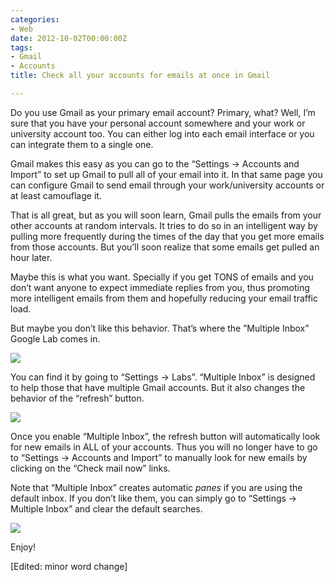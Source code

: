```yaml
---
categories:
- Web
date: 2012-10-02T00:00:00Z
tags:
- Gmail
- Accounts
title: Check all your accounts for emails at once in Gmail

---
```


<p>Do you use Gmail as your primary email account? Primary, what? Well, I&#8217;m sure that you have your personal account somewhere and your work or university account too. You can either log into each email interface or you can integrate them to a single one.</p>
<p>Gmail makes this easy as you can go to the &#8220;Settings -&gt; Accounts and Import&#8221; to set up Gmail to pull all of your email into it. In that same page you can configure Gmail to send email through your work/university accounts or at least camouflage it. </p>
<p>That is all great, but as you will soon learn, Gmail pulls the emails from your other accounts at random intervals. It tries to do so in an intelligent way by pulling more frequently during the times of the day that you get more emails from those accounts. But you&#8217;ll soon realize that some emails get pulled an hour later.</p>
<p>Maybe this is what you want. Specially if you get TONS of emails and you don&#8217;t want anyone to expect immediate replies from you, thus promoting more intelligent emails from them and hopefully reducing your email traffic load.</p>
<p>But maybe you don&#8217;t like this behavior. That&#8217;s where the &#8221;Multiple Inbox&#8221; Google Lab comes in.</p>
<p><img src="http://media.tumblr.com/tumblr_mbah5wwEhW1qfs0hy.png"/></p>
<p>You can find it by going to &#8220;Settings -&gt; Labs&#8221;. &#8220;Multiple Inbox&#8221; is designed to help those that have multiple Gmail accounts. But it also changes the behavior of the &#8220;refresh&#8221; button. </p>
<p><img src="http://media.tumblr.com/tumblr_mbah1mSYQh1qfs0hy.png"/></p>
<p>Once you enable &#8220;Multiple Inbox&#8221;, the refresh button will automatically look for new emails in ALL of your accounts. Thus you will no longer have to go to &#8220;Settings -&gt; Accounts and Import&#8221; to manually look for new emails by clicking on the &#8220;Check mail now&#8221; links. </p>
<p>Note that &#8220;Multiple Inbox&#8221; creates automatic <em>panes</em> if you are using the default inbox. If you don&#8217;t like them, you can simply go to &#8220;Settings -&gt; Multiple Inbox&#8221; and clear the default searches.</p>
<p><img src="http://media.tumblr.com/tumblr_mbahe4Bu1t1qfs0hy.png"/></p>
<p>Enjoy!</p>
<p>[Edited: minor word change]</p>
